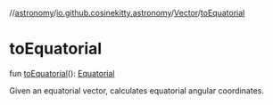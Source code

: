 //[astronomy](../../../index.md)/[io.github.cosinekitty.astronomy](../index.md)/[Vector](index.md)/[toEquatorial](to-equatorial.md)

# toEquatorial

fun [toEquatorial](to-equatorial.md)(): [Equatorial](../-equatorial/index.md)

Given an equatorial vector, calculates equatorial angular coordinates.
